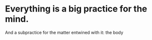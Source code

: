 # Everything is a big practice for the mind.

And a subpractice for the matter entwined with it: the body

